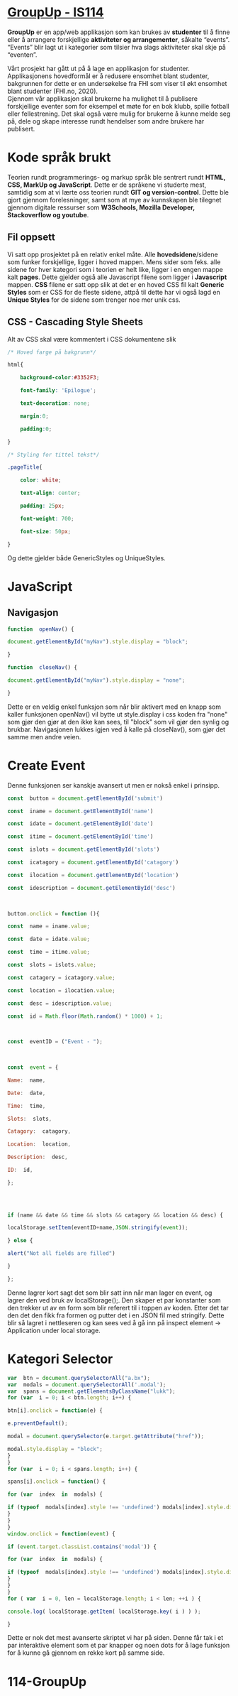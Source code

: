 # [GroupUp - IS114 ](https://uia-12-b.github.io/114-GroupUp/index.html)

**GroupUp** er en app/web applikasjon som kan brukes av **studenter** til å finne eller å arrangere forskjellige **aktiviteter og arrangementer**, såkalte “events”. “Events” blir lagt ut i kategorier som tilsier hva slags aktiviteter skal skje på “eventen”.

Vårt prosjekt har gått ut på å lage en applikasjon for studenter. Applikasjonens hovedformål er å redusere ensomhet blant studenter, bakgrunnen for dette er en undersøkelse fra FHI som viser til økt ensomhet blant studenter (FHI.no, 2020).  
Gjennom vår applikasjon skal brukerne ha mulighet til å publisere forskjellige eventer som for eksempel et møte for en bok klubb, spille fotball eller fellestrening. Det skal også være mulig for brukerne å kunne melde seg på, dele og skape interesse rundt hendelser som andre brukere har publisert.

# Kode språk brukt

Teorien rundt programmerings- og markup språk ble sentrert rundt **HTML, CSS, MarkUp og JavaScript**. Dette er de språkene vi studerte mest, samtidig som at vi lærte oss teorien rundt **GIT og version-control**. Dette ble gjort gjennom forelesninger, samt som at mye av kunnskapen ble tilegnet gjennom digitale ressurser som **W3Schools, Mozilla Developer, Stackoverflow og youtube**.

## Fil oppsett

Vi satt opp prosjektet på en relativ enkel måte. Alle **hovedsidene**/sidene som funker forskjellige, ligger i hoved mappen. Mens sider som feks. alle sidene for hver kategori som i teorien er helt like, ligger i en engen mappe kalt **pages**. Dette gjelder også alle Javascript filene som ligger i **Javascript** mappen. **CSS** filene er satt opp slik at det er en hoved CSS fil kalt **Generic Styles** som er CSS for de fleste sidene, attpå til dette har vi også lagd en **Unique Styles** for de sidene som trenger noe mer unik css. 

## CSS - Cascading Style Sheets

Alt av CSS skal være kommentert i CSS dokumentene slik 
```css
/* Hoved farge på bakgrunn*/

html{

	background-color:#3352F3;

	font-family: 'Epilogue';

	text-decoration: none;

	margin:0;

	padding:0;

}

/* Styling for tittel tekst*/

.pageTitle{

	color: white;

	text-align: center;

	padding: 25px;

	font-weight: 700;

	font-size: 50px;

}
``` 
Og dette gjelder både GenericStyles og UniqueStyles. 

# JavaScript

## Navigasjon
```javascript
function  openNav() {

document.getElementById("myNav").style.display = "block";

}

function  closeNav() {

document.getElementById("myNav").style.display = "none";

}
```
Dette er en veldig enkel funksjon som når blir aktivert med en knapp som kaller funksjonen openNav() vil bytte ut style.display i css koden fra "none" som gjør den gjør at den ikke kan sees, til "block" som vil gjør den synlig og brukbar.
Navigasjonen lukkes igjen ved å kalle på closeNav(), som gjør det samme men andre veien.

# Create Event
Denne funksjonen ser kanskje avansert ut men er nokså enkel i prinsipp.
```javascript
const  button = document.getElementById('submit')

const  iname = document.getElementById('name')

const  idate = document.getElementById('date')

const  itime = document.getElementById('time')

const  islots = document.getElementById('slots')

const  icatagory = document.getElementById('catagory')

const  ilocation = document.getElementById('location')

const  idescription = document.getElementById('desc')

  

button.onclick = function (){

const  name = iname.value;

const  date = idate.value;

const  time = itime.value;

const  slots = islots.value;

const  catagory = icatagory.value;

const  location = ilocation.value;

const  desc = idescription.value;

const  id = Math.floor(Math.random() * 1000) + 1;

  

const  eventID = ("Event - ");

  

const  event = {

Name:  name,

Date:  date,

Time:  time,

Slots:  slots,

Catagory:  catagory,

Location:  location,

Description:  desc,

ID:  id,

};

  
  

if (name && date && time && slots && catagory && location && desc) {

localStorage.setItem(eventID+name,JSON.stringify(event));

} else {

alert("Not all fields are filled")

}

};
```
Denne lagrer kort sagt det som blir satt inn når man lager en event, og lagrer den ved bruk av localStorage();. Den skaper et par konstanter som den trekker ut av en form som blir referert til i toppen av koden.  Etter det tar den det den fikk fra formen og putter det i en JSON fil med stringify. Dette blir så lagret i nettleseren og kan sees ved å gå inn på inspect element -> Application under local storage.

# Kategori Selector
```javascript
var  btn = document.querySelectorAll("a.bx");
var  modals = document.querySelectorAll('.modal');
var  spans = document.getElementsByClassName("lukk");
for (var  i = 0; i < btn.length; i++) {

btn[i].onclick = function(e) {

e.preventDefault();

modal = document.querySelector(e.target.getAttribute("href"));

modal.style.display = "block";
}
}
for (var  i = 0; i < spans.length; i++) {

spans[i].onclick = function() {

for (var  index  in  modals) {

if (typeof  modals[index].style !== 'undefined') modals[index].style.display = "none";
}
}
}
window.onclick = function(event) {

if (event.target.classList.contains('modal')) {

for (var  index  in  modals) {

if (typeof  modals[index].style !== 'undefined') modals[index].style.display = "none";
}
}
}
for ( var  i = 0, len = localStorage.length; i < len; ++i ) {

console.log( localStorage.getItem( localStorage.key( i ) ) );

}
```

Dette er nok det mest avanserte skriptet vi har på siden. Denne får tak i et par interaktive element som et par knapper og noen dots for å lage funksjon for å kunne gå gjennom en rekke kort på samme side. 


# 114-GroupUp


